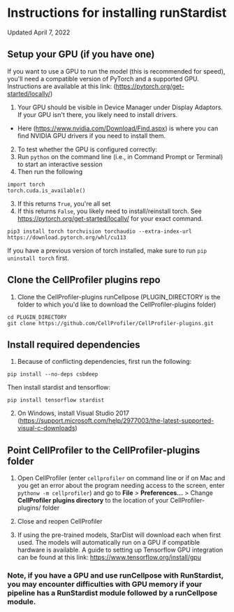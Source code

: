 # Instructions for installing runStardist

Updated April 7, 2022

## Setup your GPU (if you have one)

If you want to use a GPU to run the model (this is recommended for speed), you'll need a compatible version of PyTorch and a supported GPU. Instructions are available at this link: (https://pytorch.org/get-started/locally/)

1. Your GPU should be visible in Device Manager under Display Adaptors. If your GPU isn't there, you likely need to install drivers.
 - Here (https://www.nvidia.com/Download/Find.aspx) is where you can find NVIDIA GPU drivers if you need to install them.


2. To test whether the GPU is configured correctly:
  1. Run `python` on the command line (i.e., in Command Prompt or Terminal) to start an interactive session
  2. Then run the following
  ```
  import torch
  torch.cuda.is_available()
  ```
  3. If this returns `True`, you're all set
  4. If this returns `False`, you likely need to install/reinstall torch. See https://pytorch.org/get-started/locally/ for your exact command.
  ```
  pip3 install torch torchvision torchaudio --extra-index-url https://download.pytorch.org/whl/cu113
  ```
  If you have a previous version of torch installed, make sure to run `pip uninstall torch` first.


## Clone the CellProfiler plugins repo

1. Clone the CellProfiler-plugins runCellpose (PLUGIN_DIRECTORY is the folder to which you'd like to download the CellProfiler-plugins folder)
```
cd PLUGIN_DIRECTORY
git clone https://github.com/CellProfiler/CellProfiler-plugins.git
```

## Install required dependencies

1. Because of conflicting dependencies, first run the following:
```
pip install --no-deps csbdeep
```
Then install stardist and tensorflow:
```
pip install tensorflow stardist
```

2. On Windows, install Visual Studio 2017 (https://support.microsoft.com/help/2977003/the-latest-supported-visual-c-downloads)

## Point CellProfiler to the CellProfiler-plugins folder

1. Open CellProfiler (enter `cellprofiler` on command line or if on Mac and you get an error about the program needing access to the screen, enter `pythonw -m cellprofiler`) and go to **File** > **Preferences...** > Change **CellProfiler plugins directory** to the location of your CellProfiler-plugins/ folder

2. Close and reopen CellProfiler

3. If using the pre-trained models, StarDist will download each when first used. The models will automatically run on a GPU if compatible hardware is available. A guide to setting up Tensorflow GPU integration can be found at this link: https://www.tensorflow.org/install/gpu


### Note, if you have a GPU and use runCellpose with RunStardist, you may encounter difficulties with GPU memory if your pipeline has a RunStardist module followed by a runCellpose module.
